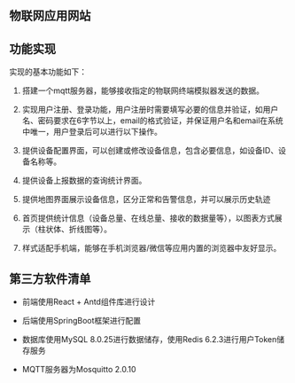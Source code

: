 ## 物联网应用网站

## 功能实现

实现的基本功能如下：

1.	搭建一个mqtt服务器，能够接收指定的物联网终端模拟器发送的数据。

2.	实现用户注册、登录功能，用户注册时需要填写必要的信息并验证，如用户名、密码要求在6字节以上，email的格式验证，并保证用户名和email在系统中唯一，用户登录后可以进行以下操作。

3.	提供设备配置界面，可以创建或修改设备信息，包含必要信息，如设备ID、设备名称等。

4.	提供设备上报数据的查询统计界面。

5.	提供地图界面展示设备信息，区分正常和告警信息，并可以展示历史轨迹

6.	首页提供统计信息（设备总量、在线总量、接收的数据量等），以图表方式展示（柱状体、折线图等）。

7.	样式适配手机端，能够在手机浏览器/微信等应用内置的浏览器中友好显示。

## 第三方软件清单

- 前端使用React + Antd组件库进行设计

- 后端使用SpringBoot框架进行配置

- 数据库使用MySQL 8.0.25进行数据储存，使用Redis 6.2.3进行用户Token储存服务

- MQTT服务器为Mosquitto 2.0.10



